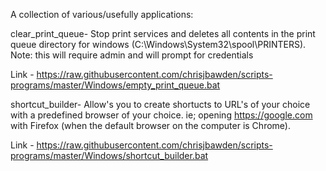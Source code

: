 
A collection of various/usefully applications:


clear_print_queue-
Stop print services and deletes all contents in the print queue directory for windows (C:\Windows\System32\spool\PRINTERS). Note: this will require admin and will prompt for credentials

Link - https://raw.githubusercontent.com/chrisjbawden/scripts-programs/master/Windows/empty_print_queue.bat

shortcut_builder-
Allow's you to create shortucts to URL's of your choice with a predefined browser of your choice. ie; opening https://google.com with Firefox (when the default browser on the computer is Chrome).

Link - https://raw.githubusercontent.com/chrisjbawden/scripts-programs/master/Windows/shortcut_builder.bat
